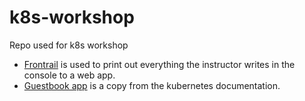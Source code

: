 # k8s-workshop

Repo used for k8s workshop  

* [Frontrail](https://github.com/mthenw/frontail) is used to print out everything the instructor writes in the console to a web app.
* [Guestbook app](https://kubernetes.io/docs/tutorials/stateless-application/guestbook/) is a copy from the kubernetes documentation.
